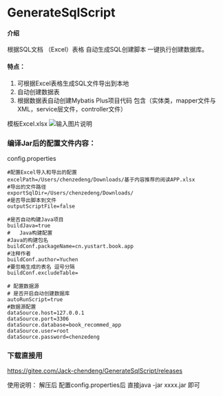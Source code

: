 # GenerateSqlScript

#### 介绍
根据SQL文档 （Excel）表格 自动生成SQL创建脚本 一键执行创建数据库。

#### 特点：
1. 可根据Excel表格生成SQL文件导出到本地
2. 自动创建数据表
3. 根据数据表自动创建Mybatis Plus项目代码 包含（实体类，mapper文件与XML，service层文件，controller文件）


模板Excel.xlsx
![输入图片说明](https://images.gitee.com/uploads/images/2020/0312/011312_2b1eb642_1635778.png "屏幕截图.png")


### 编译Jar后的配置文件内容：


config.properties
```
#配置Excel导入和导出的配置
excelPath=/Users/chenzedeng/Downloads/基于内容推荐的阅读APP.xlsx
#导出的文件路径
exportSqlDir=/Users/chenzedeng/Downloads/
#是否导出脚本到文件
outputScriptFile=false

#是否自动构建Java项目
buildJava=true
#	Java构建配置
#Java的构建包名
buildConf.packageName=cn.yustart.book.app
#注释作者
buildConf.author=Yuchen
#要忽略生成的表名 逗号分隔
buildConf.excludeTable=

# 配置数据源 
# 是否开启自动创建数据库
autoRunScript=true
#数据源配置
dataSource.host=127.0.0.1
dataSource.port=3306
dataSource.database=book_recommed_app
dataSource.user=root
dataSource.password=chenzedeng
```


### 下载直接用
https://gitee.com/Jack-chendeng/GenerateSqlScript/releases

使用说明：
解压后 配置config.properties后
直接java -jar xxxx.jar 即可


